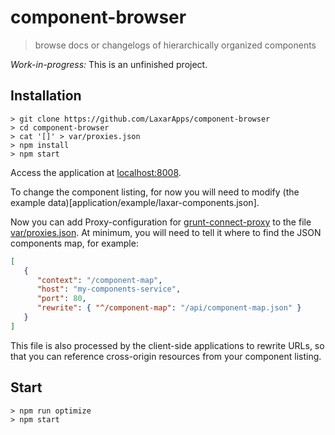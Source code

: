 # component-browser

> browse docs or changelogs of hierarchically organized components

*Work-in-progress:* This is an unfinished project.


## Installation

```console
> git clone https://github.com/LaxarApps/component-browser
> cd component-browser
> cat '[]' > var/proxies.json
> npm install
> npm start
```

Access the application at [localhost:8008](http://localhost:8008).

To change the component listing, for now you will need to modify (the example data)[application/example/laxar-components.json].

Now you can add Proxy-configuration for [grunt-connect-proxy](https://github.com/drewzboto/grunt-connect-proxy) to the file [var/proxies.json](var/proxies.json).
At minimum, you will need to tell it where to find the JSON components map, for example:

```json
[
   {
      "context": "/component-map",
      "host": "my-components-service",
      "port": 80,
      "rewrite": { "^/component-map": "/api/component-map.json" }
   }
]
```

This file is also processed by the client-side applications to rewrite URLs, so that you can reference cross-origin resources from your component listing.


## Start

```console
> npm run optimize
> npm start
```
